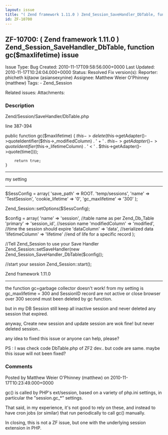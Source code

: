 ```yaml
---
layout: issue
title: "( Zend framework 1.11.0 ) Zend_Session_SaveHandler_DbTable, function gc($maxlifetime) issue"
id: ZF-10700
---
```


ZF-10700: ( Zend framework 1.11.0 ) Zend\_Session\_SaveHandler\_DbTable, function gc($maxlifetime) issue 
---------------------------------------------------------------------------------------------------------

 Issue Type: Bug Created: 2010-11-17T09:58:56.000+0000 Last Updated: 2010-11-17T10:24:04.000+0000 Status: Resolved Fix version(s): 
 Reporter:  phicheth kijtaow (asiansexynine)  Assignee:  Matthew Weier O'Phinney (matthew)  Tags: - Zend\_Session
 
 Related issues: 
 Attachments: 
### Description

Zend/Session/SaveHandler/DbTable.php

line 387-394

public function gc($maxlifetime) { $this->delete($this->getAdapter()->quoteIdentifier($this->\_modifiedColumn) . ' + ' . $this->getAdapter()->quoteIdentifier($this->\_lifetimeColumn) . ' < ' . $this->getAdapter()->quote(time()));

 
        return true;
    }


- - - - - -

my setting

- - - - - -

$SessConfig = array( 'save\_path' => ROOT. 'temp/sessions', 'name' => 'TestSession', 'cookie\_lifetime' => '0', 'gc\_maxlifetime' => '300' );

Zend\_Session::setOptions($SessConfig);

$config = array( 'name' => 'session', //table name as per Zend\_Db\_Table 'primary' => 'session\_id', //session name 'modifiedColumn' => 'modified', //time the session should expire 'dataColumn' => 'data', //serialized data 'lifetimeColumn' => 'lifetime' //end of life for a specific record );

//Tell Zend\_Session to use your Save Handler Zend\_Session::setSaveHandler(new Zend\_Session\_SaveHandler\_DbTable($config));

//start your session Zend\_Session::start();

Zend framework 1.11.0

- - - - - -

the function gc=garbage collector doesn't work! from my setting is gc\_maxlifetime = 300 and SessionID record are not active or close browser over 300 second must been deleted by gc function.

but in my DB Session still keep all inactive session and never deleted any session that expired.

anyway, Create new session and update session are wok fine! but never deleted session..

any idea to fixed this issue or anyone can help, please?

PS : I was check code DbTable.php of ZF2 dev.. but code are same. maybe this issue will not been fixed?

 

 

### Comments

Posted by Matthew Weier O'Phinney (matthew) on 2010-11-17T10:23:49.000+0000

gc() is called by PHP's ext/session, based on a variety of php.ini settings, in particular the "session.gc\_\*" settings.

That said, in my experience, it's not good to rely on these, and instead to have cron jobs (or similar) that run periodically to call gc() manually.

In closing, this is not a ZF issue, but one with the underlying session extension in PHP.

 

 